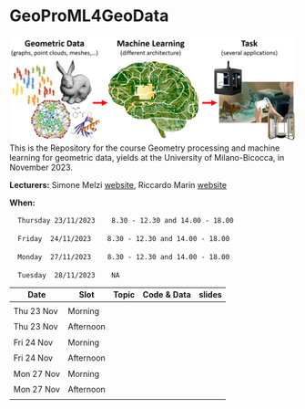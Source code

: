 # GeoProML4GeoData
![alt text](teaser.png)
This is the Repository for the course Geometry processing and machine learning for geometric data, yields at the University of Milano-Bicocca, in November 2023.


**Lecturers:** Simone Melzi [website](https://sites.google.com/site/melzismn/), Riccardo Marin [website](https://ricma.netlify.app/)

**When:** 

      Thursday 23/11/2023    8.30 - 12.30 and 14.00 - 18.00

      Friday  24/11/2023    8.30 - 12.30 and 14.00 - 18.00
      
      Monday  27/11/2023    8.30 - 12.30 and 14.00 - 18.00
      
      Tuesday  28/11/2023    NA
       


**Date** | **Slot** | **Topic** | **Code & Data** | **slides**
------------ | ------------- | ------------ | ------------ | -------------
| | |
Thu 23 Nov | Morning |  |  |  |
| | |
Thu 23 Nov | Afternoon |  |  |  |
| | |
Fri 24 Nov | Morning |  |  |  |
| | |
Fri 24 Nov | Afternoon |  |  |  |
| | |
Mon 27 Nov | Morning |  |  |  |
| | |
Mon 27 Nov | Afternoon |  |  |  |
| | |
